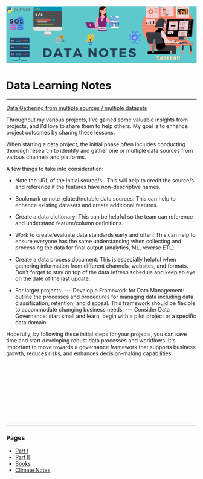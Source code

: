 <img src="images/data_notes.png?raw=true"/>


# Data Learning Notes

---

[Data Gathering from multiple sources / multiple datasets](https://www.linkedin.com/feed/update/urn:li:activity:7248908655490727937/)

Throughout my various projects, I've gained some valuable insights from projects, and I'd love to share them to help others. My goal is to enhance project outcomes by sharing these lessons.

When starting a data project, the initial phase often includes conducting thorough research to identify and gather one or multiple data sources from various channels and platforms.

A few things to take into consideration:
- Note the URL of the initial source/s:. This will help to credit the source/s and reference if the features have non-descriptive names.
- Bookmark or note related/notable data sources: This can help to enhance existing datasets and create additional features.
- Create a data dictionary: This can be helpful so the team can reference and understand feature/column definitions.
- Work to create/evaluate data standards early and often: This can help to ensure everyone has the same understanding when collecting and processing the data for final output (analytics, ML, reverse ETL).
- Create a data process document: This is especially helpful when gathering information from different channels, websites, and formats. Don't forget to stay on top of the data refresh schedule and keep an eye on the date of the last update.

- For larger projects: 
--- Develop a Framework for Data Management: outline the processes and procedures for managing data including data classification, retention, and disposal. This framework should be flexible to accommodate changing business needs.
--- Consider Data Governance: start small and learn, begin with a pilot project or a specific data domain.

Hopefully, by following these initial steps for your projects, you can save time and start developing robust data processes and workflows. It's important to move towards a governance framework that supports business growth, reduces risks, and enhances decision-making capabilities.


<br>
<br>
<br>
<br>
<br>
<br>
<br>
<br>
<br>

---
### Pages 
- [Part I](/index.md)
- [Part II](/more_data_projects.md)
- [Books](/data_readings.md)
- [Climate Notes](/climate_notes.md)
